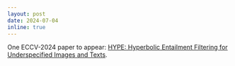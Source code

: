 ```yaml
---
layout: post
date: 2024-07-04
inline: true
---
```


One ECCV-2024 paper to appear: <a href="https://arxiv.org/abs/2404.17507">HYPE: Hyperbolic Entailment Filtering for Underspecified Images and Texts</a>.